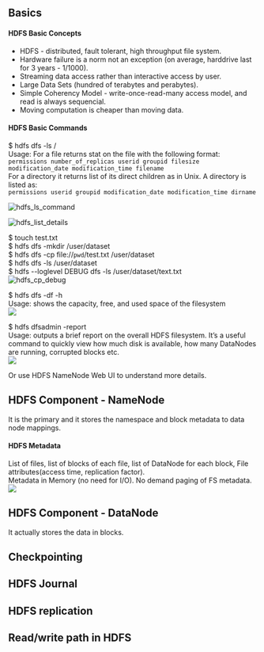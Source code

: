 ## Basics

#### HDFS Basic Concepts
- HDFS - distributed, fault tolerant, high throughput file system.
- Hardware failure is a norm not an exception (on average, harddrive last for 3 years - 1/1000).
- Streaming data access rather than interactive access by user.
- Large Data Sets (hundred of terabytes and perabytes).
- Simple Coherency Model - write-once-read-many access model, and read is always sequencial.
- Moving computation is cheaper than moving data.

#### HDFS Basic Commands
$ hdfs dfs -ls / <br/>
Usage: 
For a file returns stat on the file with the following format: <br/>
```permissions number_of_replicas userid groupid filesize modification_date modification_time filename ```<br/>
For a directory it returns list of its direct children as in Unix. A directory is listed as: <br/>
```permissions userid groupid modification_date modification_time dirname ```

![hdfs_ls_command](https://github.com/CorrineTan/Understanding-Hadoop-with-AWS-EMR/blob/main/Image/hdfs_ls_command.png)

![hdfs_list_details](https://github.com/CorrineTan/Understanding-Hadoop-with-AWS-EMR/blob/main/Image/hdfs_list_details.png)

$ touch test.txt<br/>
$ hdfs dfs -mkdir /user/dataset<br/>
$ hdfs dfs -cp file://`pwd`/test.txt /user/dataset<br/>
$ hdfs dfs -ls /user/dataset<br/>
$ hdfs --loglevel DEBUG dfs -ls /user/dataset/text.txt<br/>
![hdfs_cp_debug](https://github.com/CorrineTan/Understanding-Hadoop-with-AWS-EMR/blob/main/Image/hdfs_cp_debug.png)

$ hdfs dfs -df -h <br/>
Usage: shows the capacity, free, and used space of the filesystem<br/>
<img src="https://github.com/CorrineTan/Understanding-Hadoop-with-AWS-EMR/blob/main/Image/hdfs_df_h.png">

$ hdfs dfsadmin -report <br/>
Usage: outputs a brief report on the overall HDFS filesystem. It’s a useful command to quickly view how much disk is available, how many DataNodes are running, corrupted blocks etc. <br/>
<img src="https://github.com/CorrineTan/Understanding-Hadoop-with-AWS-EMR/blob/main/Image/hdfs_dfsadmin_report.png">

Or use HDFS NameNode Web UI to understand more details.

## HDFS Component - NameNode
It is the primary and it stores the namespace and block metadata to data node mappings.

#### HDFS Metadata
List of files, list of blocks of each file, list of DataNode for each block, File attributes(access time, replication factor). <br/>
Metadata in Memory (no need for I/O). No demand paging of FS metadata.
<img src="https://github.com/CorrineTan/Understanding-Hadoop-with-AWS-EMR/blob/main/Image/hdfs_architecture.png">

## HDFS Component - DataNode
It actually stores the data in blocks.

## Checkpointing
## HDFS Journal
## HDFS replication
## Read/write path in HDFS


